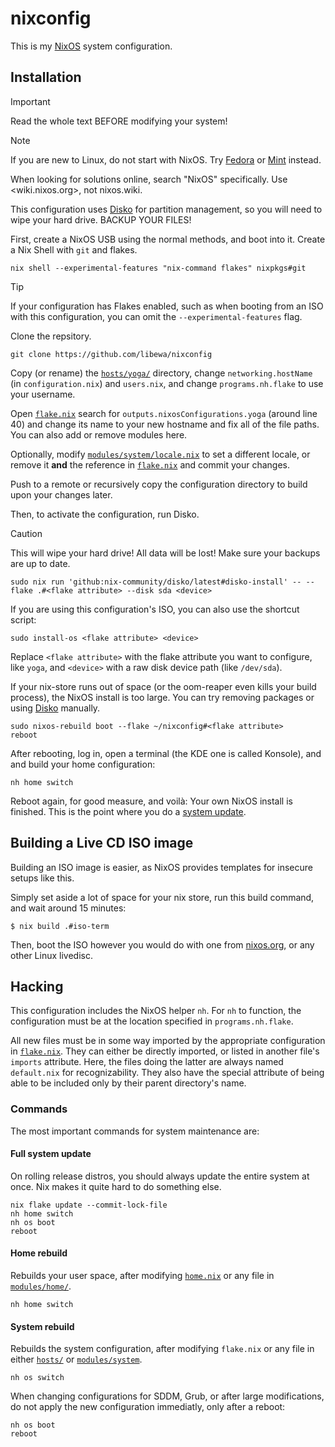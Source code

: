 # nixconfig
This is my [NixOS] system configuration.

## Installation

> [!IMPORTANT]  
> Read the whole text BEFORE modifying your system!

> [!NOTE]
> If you are new to Linux, do not start with NixOS. Try [Fedora] or [Mint] instead.
> 
> When looking for solutions online, search "NixOS" specifically. Use
> <wiki.nixos.org>, not nixos.wiki.

This configuration uses [Disko] for partition management, so you will need to
wipe your hard drive. BACKUP YOUR FILES!

First, create a NixOS USB using the normal methods, and boot into it.
Create a Nix Shell with `git` and flakes.


```shell
nix shell --experimental-features "nix-command flakes" nixpkgs#git
```

> [!TIP]
> If your configuration has Flakes enabled, such as when booting from an ISO
> with this configuration, you can omit the `--experimental-features` flag.

Clone the repsitory.

```shell
git clone https://github.com/libewa/nixconfig
```

Copy (or rename) the [`hosts/yoga/`] directory, change `networking.hostName`
(in `configuration.nix`)  and `users.nix`, and change `programs.nh.flake` to use
your username.

Open [`flake.nix`] search for `outputs.nixosConfigurations.yoga`
(around line 40) and change its name to your new hostname and fix all of the
file paths. You can also add or remove modules here.

Optionally, modify [`modules/system/locale.nix`] to set a different locale, or
remove it **and** the reference in [`flake.nix`] and commit your changes.

Push to a remote or recursively copy the configuration directory to build upon
your changes later.

Then, to activate the configuration, run Disko.

> [!CAUTION]
> This will wipe your hard drive! All data will be lost!
> Make sure your backups are up to date.

```shell
sudo nix run 'github:nix-community/disko/latest#disko-install' -- --flake .#<flake attribute> --disk sda <device>
```

If you are using this configuration's ISO, you can also use the shortcut script:

```shell
sudo install-os <flake attribute> <device>
```

Replace `<flake attribute>` with the flake attribute you want to configure,
like `yoga`, and `<device>` with a raw disk device path (like `/dev/sda`).

If your nix-store runs out of space (or the oom-reaper even kills your
build process), the NixOS install is too large. You can try removing packages
or using [Disko] manually.

```shell
sudo nixos-rebuild boot --flake ~/nixconfig#<flake attribute>
reboot
```

After rebooting, log in, open a terminal (the KDE one is called Konsole), and
and build your home configuration:

```shell
nh home switch
```
Reboot again, for good measure, and voilà: Your own NixOS install is finished.
This is the point where you do a [system update](#full-system-update).

## Building a Live CD ISO image

Building an ISO image is easier, as NixOS provides templates for insecure setups
like this.

Simply set aside a lot of space for your nix store, run this build command, and
wait around 15 minutes:

```shellsession
$ nix build .#iso-term
```

Then, boot the ISO however you would do with one from [nixos.org][NixOS], or any 
other Linux livedisc.

## Hacking

This configuration includes the NixOS helper `nh`. For `nh` to function, the 
configuration must be at the location specified in `programs.nh.flake`.

All new files must be in some way imported by the appropriate configuration in
[`flake.nix`]. They can either be directly imported, or listed in another file's
`imports` attribute. Here, the files doing the latter are always named
`default.nix` for recognizability. They also have the special attribute of being
able to be included only by their parent directory's name.

### Commands
The most important commands for system maintenance are:

#### Full system update
On rolling release distros, you should always update the entire system at once.
Nix makes it quite hard to do something else.

```shell
nix flake update --commit-lock-file
nh home switch
nh os boot
reboot
```

#### Home rebuild

Rebuilds your user space, after modifying [`home.nix`] or any file in
[`modules/home/`].

```shell
nh home switch
```

#### System rebuild

Rebuilds the system configuration, after modifying `flake.nix` or any file in
either [`hosts/`] or [`modules/system`].

```shell
nh os switch
```

When changing configurations for SDDM, Grub, or after large modifications, do
not apply the new configuration immediatly, only after a reboot:

```shell
nh os boot
reboot
```

[NixOS]: https://nixos.org
[Fedora]: https://fedoraproject.org/
[Mint]: https://www.linuxmint.com/
[Disko]: https://github.com/nix-community/disko?tab=readme-ov-file
[`hosts/yoga/`]: ./hosts/yoga/
[`modules/system/locale.nix`]: ./modules/system/germanlocale.nix
[`flake.nix`]: ./flake.nix
[`home.nix`]: ./home.nix
[`modules/home/`]: ./modules/home/
[`hosts/`]: ./hosts/
[`modules/system`]: ./modules/system/

